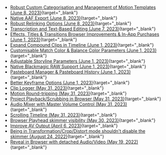 - [Robust Custom Categorisation and Management of Motion Templates (June 8, 2023)](https://github.com/CommandPost/FCPCafe/issues/148){target="_blank"}
- [Native AAF Export (June 8, 2023)](https://github.com/CommandPost/FCPCafe/issues/147){target="_blank"}
- [Robust Relinking Options (June 8, 2023)](https://github.com/CommandPost/FCPCafe/issues/146){target="_blank"}
- [Transcription and Text-Based Editing (June 7, 2023)](https://github.com/CommandPost/FCPCafe/issues/138){target="_blank"}
- [Effects, Titles & Transitions Browser Improvements & In-App Purchases (June 1, 2023)](https://github.com/CommandPost/FCPCafe/issues/117){target="_blank"}
- [Expand Compound Clips in Timeline (June 1, 2023)](https://github.com/CommandPost/FCPCafe/issues/116){target="_blank"}
- [Customisable Match Color & Balance Color Parameters (June 1, 2023)](https://github.com/CommandPost/FCPCafe/issues/115){target="_blank"}
- [Adjustable Storyline Parameters (June 1, 2023)](https://github.com/CommandPost/FCPCafe/issues/114){target="_blank"}
- [Native Blackmagic RAW Support (June 1, 2023)](https://github.com/CommandPost/FCPCafe/issues/113){target="_blank"}
- [Pasteboard Manager & Pasteboard History (June 1, 2023)](https://github.com/CommandPost/FCPCafe/issues/112){target="_blank"}
- [Better Keyframe Options (June 1, 2023)](https://github.com/CommandPost/FCPCafe/issues/111){target="_blank"}
- [Clip Logger (May 31, 2023)](https://github.com/CommandPost/FCPCafe/issues/107){target="_blank"}
- [Motion Round-tripping (May 31, 2023)](https://github.com/CommandPost/FCPCafe/issues/106){target="_blank"}
- [Project Playback/Scrubbing in Browser (May 31, 2023)](https://github.com/CommandPost/FCPCafe/issues/104){target="_blank"}
- [Audio Mixer with Master Volume Control (May 31, 2023)](https://github.com/CommandPost/FCPCafe/issues/103){target="_blank"}
- [Scrolling Timeline (May 31, 2023)](https://github.com/CommandPost/FCPCafe/issues/102){target="_blank"}
- [Browser Playhead skimmer visibility (May 30, 2023)](https://github.com/CommandPost/FCPCafe/issues/101){target="_blank"}
- [Improve AV Output (April 6, 2023)](https://github.com/CommandPost/FCPCafe/issues/89){target="_blank"}
- [Being in Transformation/Crop/Distort mode shouldn't disable the skimmer (August 24, 2022)](https://github.com/CommandPost/FCPCafe/issues/85){target="_blank"}
- [Reveal in Browser with detached Audio/Video (May 19, 2022)](https://github.com/CommandPost/FCPCafe/issues/78){target="_blank"}
